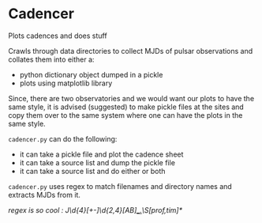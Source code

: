 # Cadencer
Plots cadences and does stuff

Crawls through data directories to collect MJDs of pulsar observations and collates them into either a:
- python dictionary object dumped in a pickle 
- plots using matplotlib library

Since, there are two observatories and we would want our plots to have the same style, it is advised (suggested) to make pickle files at the sites and copy them over to the same system where one can have the plots in the same style.

`cadencer.py` can do the following:
- it can take a pickle file and plot the cadence sheet
- it can take a source list and dump the pickle file
- it can take a source list and do either or both

`cadencer.py` uses regex to match filenames and directory names and extracts MJDs from it. 


_regex is so cool : J\d{4}[+-]\d{2,4}[AB]*[_.](\d{5})\S*[prof,tim]*_
